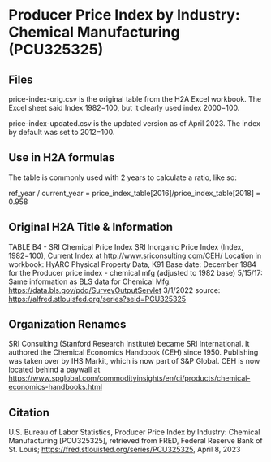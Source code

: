 # Producer Price Index by Industry: Chemical Manufacturing (PCU325325)

## Files

price-index-orig.csv is the original table from the H2A Excel workbook. The Excel sheet said Index 1982=100, but it clearly used index 2000=100.

price-index-updated.csv is the updated version as of April 2023. The index by default was set to 2012=100.

## Use in H2A formulas

The table is commonly used with 2 years to calculate a ratio, like so:

ref_year / current_year = price_index_table[2016]/price_index_table[2018] = 0.958

## Original H2A Title & Information

TABLE B4 - SRI Chemical Price Index
SRI Inorganic Price Index  (Index, 1982=100), Current Index at http://www.sriconsulting.com/CEH/
Location in workbook: HyARC Physical Property Data, K91
Base date: December 1984 for the Producer price index - chemical mfg (adjusted to 1982 base)
5/15/17:  Same information as BLS data for Chemical Mfg:  https://data.bls.gov/pdq/SurveyOutputServlet
3/1/2022 source: https://alfred.stlouisfed.org/series?seid=PCU325325

## Organization Renames

SRI Consulting (Stanford Research Institute) became SRI International. It authored the Chemical Economics Handbook (CEH) since 1950. Publishing was taken over by IHS Markit, which is now part of S&P Global. CEH is now located behind a paywall at https://www.spglobal.com/commodityinsights/en/ci/products/chemical-economics-handbooks.html

## Citation
U.S. Bureau of Labor Statistics, Producer Price Index by Industry: Chemical Manufacturing [PCU325325], retrieved from FRED, Federal Reserve Bank of St. Louis; https://fred.stlouisfed.org/series/PCU325325, April 8, 2023
